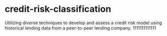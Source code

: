 # credit-risk-classification
Utilizing diverse techniques to develop and assess a credit risk model using historical lending data from a peer-to-peer lending company.
1111111111111
